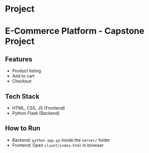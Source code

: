# Project
# E-Commerce Platform - Capstone Project

## Features
- Product listing
- Add to cart
- Checkout

## Tech Stack
- HTML, CSS, JS (Frontend)
- Python Flask (Backend)

## How to Run
- Backend: `python app.py` inside the `server/` folder
- Frontend: Open `client/index.html` in browser
